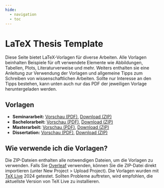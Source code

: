```yaml
---
hide:
  - navigation
  - toc
---
```


# LaTeX Thesis Template

Diese Seite bietet LaTeX-Vorlagen für diverse Arbeiten. Alle Vorlagen beinhalten Beispiele für oft verwendete Elemente wie Abbildungen, Tabellen, Plots, Literaturverweise und mehr. Weiters enthalten sie eine Anleitung zur Verwendung der Vorlagen und allgemeine Tipps zum Schreiben von wissenschaftlichen Arbeiten. Sollte nur Interesse an den Tipps bestehen, kann unten auch nur das PDF der jeweiligen Vorlage heruntergeladen werden.

## Vorlagen

- **Seminararbeit:** [Vorschau (PDF)](pdfs/template_seminar.pdf), [Download (ZIP)](dl/template_seminar.zip)
- **Bachelorarbeit:** [Vorschau (PDF)](pdfs/template_bachelor.pdf), [Download (ZIP)](dl/template_bachelor.zip)
- **Masterarbeit:** [Vorschau (PDF)](pdfs/template_diplom.pdf), [Download (ZIP)](dl/template_diplom.zip)
- **Dissertation:** [Vorschau (PDF)](pdfs/template_diss.pdf), [Download (ZIP)](dl/template_diss.zip)

## Wie verwende ich die Vorlagen?

Die ZIP-Dateien enthalten alle notwendigen Dateien, um die Vorlagen zu verwenden. Falls Sie [Overleaf](https://www.overleaf.com/) verwenden, können Sie die ZIP-Datei direkt importieren (unter New Project > Upload Project). Die Vorlagen wurden mit [TeX Live](https://tug.org/texlive/) 2024 getestet. Sollten Probleme auftreten, wird empfohlen, die aktuellste Version von TeX Live zu installieren.
